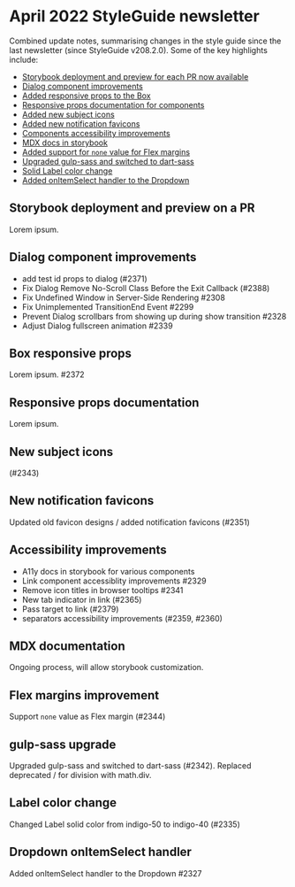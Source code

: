 # April 2022 StyleGuide newsletter

Combined update notes, summarising changes in the style guide since the last newsletter (since StyleGuide v208.2.0). Some of the key highlights include:

- [Storybook deployment and preview for each PR now available](#storybook-deployment-and-preview-on-a-PR)
- [Dialog component improvements](#dialog-improvements)
- [Added responsive props to the Box](#box-responsive-props)
- [Responsive props documentation for components](#responsive-props-documentation)
- [Added new subject icons](#new-subject-icons)
- [Added new notification favicons](#new-notification-favicons)
- [Components accessibility improvements](#accessibility-improvements)
- [MDX docs in storybook](#mdx-documentation)
- [Added support for `none` value for Flex margins](#flex-margins-improvement)
- [Upgraded gulp-sass and switched to dart-sass](#gulp-sass-upgrade)
- [Solid Label color change](#label-color-change)
- [Added onItemSelect handler to the Dropdown](#dropdown-onitemselect-handler)

## Storybook deployment and preview on a PR

Lorem ipsum.

## Dialog component improvements

- add test id props to dialog (#2371)
- Fix Dialog Remove No-Scroll Class Before the Exit Callback (#2388)
- Fix Undefined Window in Server-Side Rendering #2308
- Fix Unimplemented TransitionEnd Event #2299
- Prevent Dialog scrollbars from showing up during show transition #2328
- Adjust Dialog fullscreen animation #2339

## Box responsive props

Lorem ipsum. #2372

## Responsive props documentation

Lorem ipsum.

## New subject icons

(#2343)

## New notification favicons

Updated old favicon designs / added notification favicons (#2351)

## Accessibility improvements

- A11y docs in storybook for various components
- Link component accessiblity improvements #2329
- Remove icon titles in browser tooltips #2341
- New tab indicator in link (#2365)
- Pass target to link (#2379)
- separators accessibility improvements (#2359, #2360)

## MDX documentation

Ongoing process, will allow storybook customization.

## Flex margins improvement

Support `none` value as Flex margin (#2344)

## gulp-sass upgrade

Upgraded gulp-sass and switched to dart-sass (#2342). Replaced deprecated / for division with math.div.

## Label color change

Changed Label solid color from indigo-50 to indigo-40 (#2335)

## Dropdown onItemSelect handler

Added onItemSelect handler to the Dropdown #2327
